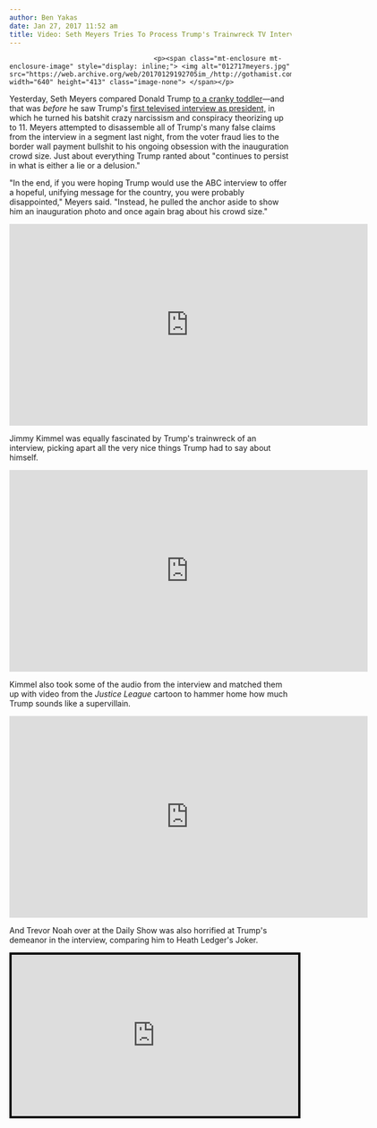 ```yaml
---
author: Ben Yakas
date: Jan 27, 2017 11:52 am
title: Video: Seth Meyers Tries To Process Trump's Trainwreck TV Interview
---
```


	
										<p><span class="mt-enclosure mt-enclosure-image" style="display: inline;"> <img alt="012717meyers.jpg" src="https://web.archive.org/web/20170129192705im_/http://gothamist.com/attachments/byakas/012717meyers.jpg" width="640" height="413" class="image-none"> </span></p>

<p>Yesterday, Seth Meyers compared Donald Trump <a href="https://web.archive.org/web/20170129192705/http://gothamist.com/2017/01/26/seth_meyers_accurate.php">to a cranky toddler</a>&#x2014;and that was <em>before</em> he saw Trump&apos;s <a href="https://web.archive.org/web/20170129192705/http://gothamist.com/2017/01/26/president_is_delusional_nbd.php">first televised interview as president,</a> in which he turned his batshit crazy narcissism and conspiracy theorizing up to 11. Meyers attempted to disassemble all of Trump&apos;s many false claims from the interview in a segment last night, from the voter fraud lies to the border wall payment bullshit to his ongoing obsession with the inauguration crowd size. Just about everything Trump ranted about &quot;continues to persist in what is either a lie or a delusion.&quot;</p>

<p>&quot;In the end, if you were hoping Trump would use the ABC interview to offer a hopeful, unifying message for the country, you were probably disappointed,&quot; Meyers said. &quot;Instead, he pulled the anchor aside to show him an inauguration photo and once again brag about his crowd size.&quot;</p>

<p><iframe width="640" height="360" src="https://web.archive.org/web/20170129192705if_/https://www.youtube.com/embed/fRfgKqsTMhM" frameborder="0" allowfullscreen></iframe></p>

<p>Jimmy Kimmel was equally fascinated by Trump&apos;s trainwreck of an interview, picking apart all the very nice things Trump had to say about himself.</p>

<p><iframe width="640" height="360" src="https://web.archive.org/web/20170129192705if_/https://www.youtube.com/embed/1pxyMjSV6vg" frameborder="0" allowfullscreen></iframe></p>

<p>Kimmel also took some of the audio from the interview and matched them up with video from the <em>Justice League</em> cartoon to hammer home how much Trump sounds like a supervillain. </p>

<p><iframe width="640" height="360" src="https://web.archive.org/web/20170129192705if_/https://www.youtube.com/embed/e4U2YV3rZUA" frameborder="0" allowfullscreen></iframe></p>

<p>And Trevor Noah over at the Daily Show was also horrified at Trump&apos;s demeanor in the interview, comparing him to Heath Ledger&apos;s Joker.</p>

<center><div style="background-color:#000000;width:520px;"><div style="padding:4px;"><iframe src="https://web.archive.org/web/20170129192705if_/http://media.mtvnservices.com/embed/mgid:arc:video:comedycentral.com:48c66d44-c0fe-4fc6-a35f-ebc3b402bdf4" width="512" height="288" frameborder="0" allowfullscreen="true"></iframe></div></div></center>					
										
									
				